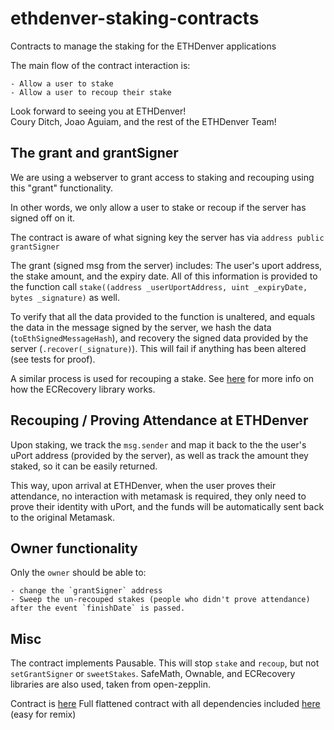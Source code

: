 # ethdenver-staking-contracts

Contracts to manage the staking for the ETHDenver applications

The main flow of the contract interaction is:

    - Allow a user to stake
    - Allow a user to recoup their stake

Look forward to seeing you at ETHDenver!  
Coury Ditch, Joao Aguiam, and the rest of the ETHDenver Team!

## The grant and grantSigner

We are using a webserver to grant access to staking and recouping using this "grant" functionality.  

In other words, we only allow a user to stake or recoup if the server has signed off on it.

The contract is aware of what signing key the server has via `address public grantSigner`

The grant (signed msg from the server) includes: The user's uport address, the stake amount, and the expiry date.
All of this information is provided to the function call `stake((address _userUportAddress, uint _expiryDate, bytes _signature)` as well.

To verify that all the data provided to the function is unaltered, and equals the data in the message signed by the server, we hash the data (`toEthSignedMessageHash`), and recovery the signed data provided by the server (`.recover(_signature)`). This will fail if anything has been altered (see tests for proof).

A similar process is used for recouping a stake. See [here](https://openzeppelin.org/api/docs/ECRecovery.html) for more info on how the ECRecovery library works.

## Recouping / Proving Attendance at ETHDenver

Upon staking, we track the `msg.sender` and map it back to the the user's uPort address (provided by the server), as well as track the amount they staked, so it can be easily returned.

This way, upon arrival at ETHDenver, when the user proves their attendance, no interaction with metamask is required, they only need to prove their identity with uPort, and the funds will be automatically sent back to the original Metamask.

## Owner functionality

Only the `owner` should be able to:

    - change the `grantSigner` address
    - Sweep the un-recouped stakes (people who didn't prove attendance) after the event `finishDate` is passed.

## Misc

The contract implements Pausable. This will stop `stake` and `recoup`, but not `setGrantSigner` or `sweetStakes`.
SafeMath, Ownable, and ECRecovery libraries are also used, taken from open-zepplin.


Contract is [here](https://github.com/joaoaguiam/ethdenver-staking-contracts/blob/master/contracts/ETHDenverStaking.sol)
Full flattened contract with all dependencies included [here](https://github.com/joaoaguiam/ethdenver-staking-contracts/blob/master/contracts_flat/ETHDenverStaking_flat.sol) (easy for remix)
